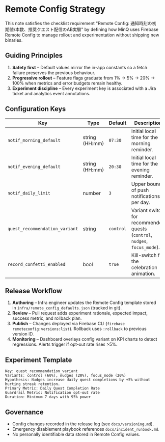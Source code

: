 # Remote Config Strategy

This note satisfies the checklist requirement "Remote Config: 通知時刻の初期値/本数、推奨クエスト配信のAB実験" by defining how MinQ
uses Firebase Remote Config to manage rollout and experimentation without shipping new binaries.

## Guiding Principles

1. **Safety first** – Default values mirror the in-app constants so a fetch failure preserves the previous behaviour.
2. **Progressive rollout** – Feature flags graduate from 1% → 5% → 20% → 100% when metrics and error budgets remain healthy.
3. **Experiment discipline** – Every experiment key is associated with a Jira ticket and analytics event annotations.

## Configuration Keys

| Key | Type | Default | Description |
| --- | --- | --- | --- |
| `notif_morning_default` | string (HH:mm) | `07:30` | Initial local time for the morning reminder. |
| `notif_evening_default` | string (HH:mm) | `20:30` | Initial local time for the evening reminder. |
| `notif_daily_limit` | number | `3` | Upper bound of push notifications per day. |
| `quest_recommendation_variant` | string | `control` | Variant switch for recommended quests (`control`, `nudges`, `focus_mode`). |
| `record_confetti_enabled` | bool | `true` | Kill-switch for the celebration animation. |

## Release Workflow

1. **Authoring** – Infra engineer updates the Remote Config template stored in `infra/remote_config_defaults.json` (tracked in git).
2. **Review** – Pull request adds experiment rationale, expected impact, success metric, and rollback plan.
3. **Publish** – Changes deployed via Firebase CLI (`firebase remoteconfig:versions:list`). Rollback uses `:rollback` to previous
   version ID.
4. **Monitoring** – Dashboard overlays config variant on KPI charts to detect regressions. Alerts trigger if opt-out rate rises >5%.

## Experiment Template

```
Key: quest_recommendation_variant
Variants: control (60%), nudges (20%), focus_mode (20%)
Hypothesis: Nudges increase daily quest completions by +5% without hurting streak retention.
Primary Metric: Daily Quest Completion Rate
Guardrail Metric: Notification opt-out rate
Duration: Minimum 7 days with 95% power
```

## Governance

* Config changes recorded in the release log (see `docs/versioning.md`).
* Emergency disablement playbook references `docs/incident_runbook.md`.
* No personally identifiable data stored in Remote Config values.
